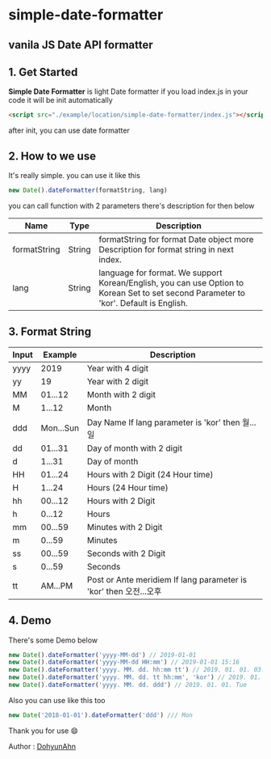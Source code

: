 
# simple-date-formatter

## vanila JS Date API formatter

## 1. Get Started
**Simple Date Formatter** is light Date formatter
if you load index.js in your code
it will be init automatically

```html 
<script src="./example/location/simple-date-formatter/index.js"></script> 
```  
after init, you can use date formatter

## 2. How to we use
It's really simple.
you can use it like this
```javascript
new Date().dateFormatter(formatString, lang)
```
you can call function with 2 parameters there's description for then below
	
| Name | Type | Description |
|--|--|--|
| formatString | String | formatString for format Date object more Description for format string in next index. |
| lang | String | language for format. We support Korean/English, you can use Option to Korean Set to set second Parameter to 'kor'. Default is English.

## 3. Format String
| Input | Example | Description |
|--|--|--|
| yyyy | 2019 | Year with 4 digit |
| yy | 19 | Year with 2 digit |
| MM | 01...12 | Month with 2 digit |
| M | 1...12 | Month |
| ddd | Mon...Sun | Day Name If lang parameter is 'kor' then 월...일 |
| dd | 01...31 | Day of month with 2 digit |
| d | 1...31 | Day of month |
| HH | 01...24 | Hours with 2 Digit (24 Hour time) |
| H | 1...24 | Hours (24 Hour time) |
| hh | 00...12 | Hours with 2 Digit |
| h | 0...12 | Hours |
| mm | 00...59 | Minutes with 2 Digit |
| m | 0...59 | Minutes |
| ss | 00...59 | Seconds with 2 Digit |
| s | 0...59 | Seconds |
| tt | AM...PM | Post or Ante meridiem If lang parameter is 'kor' then 오전...오후 |


## 4. Demo
There's some Demo below
```javascript
new Date().dateFormatter('yyyy-MM-dd') // 2019-01-01
new Date().dateFormatter('yyyy-MM-dd HH:mm') // 2019-01-01 15:16
new Date().dateFormatter('yyyy. MM. dd. hh:mm tt') // 2019. 01. 01. 03:16 am
new Date().dateFormatter('yyyy. MM. dd. tt hh:mm', 'kor') // 2019. 01. 01. 오전 03:16
new Date().dateFormatter('yyyy. MM. dd. ddd') // 2019. 01. 01. Tue
```
Also you can use like this too
```javascript
new Date('2018-01-01').dateFormatter('ddd') /// Mon
```

Thank you for use :smile:

Author : [DohyunAhn](http://www.도현.net)
